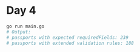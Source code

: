 # Day 4

```bash
go run main.go
# Output:
# passports with expected requiredFields: 239
# passports with extended validation rules: 188
```
